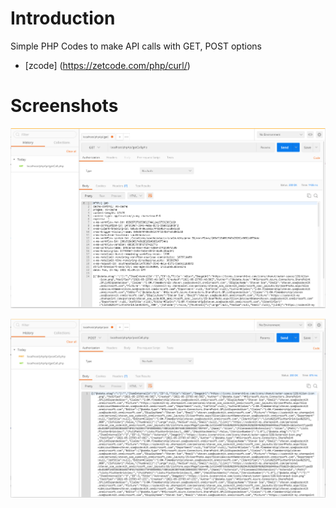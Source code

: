 # Introduction

Simple PHP Codes to make API calls with GET, POST options

- [zcode] (https://zetcode.com/php/curl/)

# Screenshots

![GET Call](screenshots/getCall.PNG)

![POST Call](screenshots/postCall.PNG)

